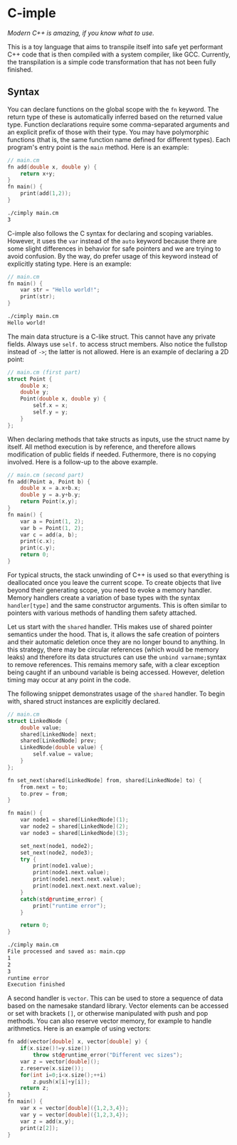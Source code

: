 # C-imple

*Modern C++ is amazing, if you know what to use.*

This is a toy language that aims to transpile itself into
safe yet performant C++ code that is then compiled with
a system compiler, like GCC. Currently, the transpilation
is a simple code transformation that has not been fully
finished.


## Syntax

You can declare functions on the global scope
with the `fn` keyword. The return type of these
is automatically inferred based on the returned
value type. Function declarations require some
comma-separated arguments and an explicit prefix
of those with their type. You may have polymorphic
functions (that is, the same function name defined
for different types). 
Each program's entry point is the `main` method. 
Here is an example:

```c++
// main.cm
fn add(double x, double y) {
    return x+y;
}
fn main() {
    print(add(1,2));
}
```

```bash
./cimply main.cm
3
```

C-imple also follows the C syntax for declaring and scoping
variables. However, it uses the `var` instead of the `auto`
keyword because there are some slight differences in behavior
for safe pointers and we are trying to avoid confusion.
By the way, do prefer usage of this keyword instead of 
explicitly stating type. Here is an example:

```c++
// main.cm
fn main() {
    var str = "Hello world!";
    print(str);
}
```

```bash
./cimply main.cm
Hello world!
```

The main data structure is a C-like struct.
This cannot have any private fields. Always
use `self.` to access struct members. Also notice
the fullstop instead of `->`; the latter is not allowed.
Here is an example of declaring a 2D point:

```c++
// main.cm (first part)
struct Point {
    double x;
    double y;
    Point(double x, double y) {
        self.x = x;
        self.y = y;
    }
};
```

When declaring methods that take structs as inputs,
use the struct name by itself. All method execution
is by reference, and therefore allows modification of 
public fields if needed. Futhermore, there is no
copying involved. Here is a follow-up to the above
example.

```c++
// main.cm (second part)
fn add(Point a, Point b) {
    double x = a.x+b.x;
    double y = a.y+b.y;
    return Point(x,y);
}
fn main() {
    var a = Point(1, 2);
    var b = Point(1, 2);
    var c = add(a, b);
    print(c.x);
    print(c.y);
    return 0;
}
```

For typical structs, the stack unwinding of 
C++ is used so that everything is deallocated once
you leave the current scope. To create objects that 
live beyond their generating scope, you need to evoke
a memory handler. Memory handlers create a variation
of base types with the syntax `handler[type]` and the
same constructor arguments. This is often similar to 
pointers with various methods of handling them safety 
attached.

Let us start with the `shared` handler.
THis makes use of shared pointer semantics under the hood.
That is, it allows the safe creation of pointers
and their automatic deletion once they are no longer bound
to anything. In this strategy, there may be circular references
(which would be memory leaks) and therefore its data
structures can use the `unbind varname;`syntax to remove references.
This remains memory safe, with a clear exception being
caught if an unbound variable is being accessed. However,
deletion timing may occur at any point in the code.


The following snippet demonstrates usage of the 
`shared` handler. To begin with, shared struct instances
are explicitly declared.


```cpp
// main.cm
struct LinkedNode {
    double value;
    shared[LinkedNode] next;
    shared[LinkedNode] prev;
    LinkedNode(double value) {
        self.value = value;
    }
};

fn set_next(shared[LinkedNode] from, shared[LinkedNode] to) {
    from.next = to;
    to.prev = from;
}

fn main() {
    var node1 = shared[LinkedNode](1);
    var node2 = shared[LinkedNode](2);
    var node3 = shared[LinkedNode](3);

    set_next(node1, node2);
    set_next(node2, node3);
    try {
        print(node1.value);
        print(node1.next.value);
        print(node1.next.next.value);
        print(node1.next.next.next.value);
    }
    catch(std@runtime_error) {
        print("runtime error");
    }

    return 0;
}
```

```bash
./cimply main.cm
File processed and saved as: main.cpp
1
2
3
runtime error
Execution finished
```

A second handler is `vector`. This can be used to store a 
sequence of data based on the namesake standard library. 
Vector elements can be accessed or set with brackets `[]`,
or otherwise manipulated with push and pop methods.
You can also reserve vector memory, for example to handle arithmetics.
Here is an example of using vectors:

```cpp
fn add(vector[double] x, vector[double] y) {
    if(x.size()!=y.size())
        throw std@runtime_error("Different vec sizes");
    var z = vector[double]();
    z.reserve(x.size());
    for(int i=0;i<x.size();++i)
        z.push(x[i]+y[i]);
    return z;
}
fn main() {
    var x = vector[double]({1,2,3,4});
    var y = vector[double]({1,2,3,4});
    var z = add(x,y);
    print(z[2]);
}
```